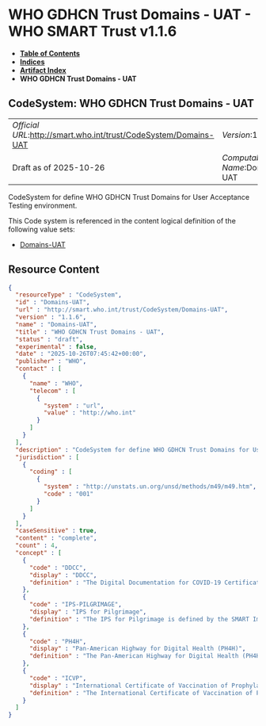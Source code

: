 # WHO GDHCN Trust Domains - UAT - WHO SMART Trust v1.1.6

* [**Table of Contents**](toc.md)
* [**Indices**](indices.md)
* [**Artifact Index**](artifacts.md)
* **WHO GDHCN Trust Domains - UAT**

## CodeSystem: WHO GDHCN Trust Domains - UAT 

| | |
| :--- | :--- |
| *Official URL*:http://smart.who.int/trust/CodeSystem/Domains-UAT | *Version*:1.1.6 |
| Draft as of 2025-10-26 | *Computable Name*:Domains-UAT |

 
CodeSystem for define WHO GDHCN Trust Domains for User Acceptance Testing environment. 

 This Code system is referenced in the content logical definition of the following value sets: 

* [Domains-UAT](ValueSet-Domains-UAT.md)



## Resource Content

```json
{
  "resourceType" : "CodeSystem",
  "id" : "Domains-UAT",
  "url" : "http://smart.who.int/trust/CodeSystem/Domains-UAT",
  "version" : "1.1.6",
  "name" : "Domains-UAT",
  "title" : "WHO GDHCN Trust Domains - UAT",
  "status" : "draft",
  "experimental" : false,
  "date" : "2025-10-26T07:45:42+00:00",
  "publisher" : "WHO",
  "contact" : [
    {
      "name" : "WHO",
      "telecom" : [
        {
          "system" : "url",
          "value" : "http://who.int"
        }
      ]
    }
  ],
  "description" : "CodeSystem for define WHO GDHCN Trust Domains for User Acceptance Testing environment.",
  "jurisdiction" : [
    {
      "coding" : [
        {
          "system" : "http://unstats.un.org/unsd/methods/m49/m49.htm",
          "code" : "001"
        }
      ]
    }
  ],
  "caseSensitive" : true,
  "content" : "complete",
  "count" : 4,
  "concept" : [
    {
      "code" : "DDCC",
      "display" : "DDCC",
      "definition" : "The Digital Documentation for COVID-19 Certificates (DDCC) is defined by the SMART Implementation Guide at http://smart.who.int/ddcc"
    },
    {
      "code" : "IPS-PILGRIMAGE",
      "display" : "IPS for Pilgrimage",
      "definition" : "The IPS for Pilgrimage is defined by the SMART Implementation Guide at http://smart.who.int/ips-pilgrimage"
    },
    {
      "code" : "PH4H",
      "display" : "Pan-American Highway for Digital Health (PH4H)",
      "definition" : "The Pan-American Highway for Digital Health (PH4H) is defined by SMART Implementation Guide at https://worldhealthorganization.github.io/smart-ph4h/"
    },
    {
      "code" : "ICVP",
      "display" : "International Certificate of Vaccination of Prophylaxsis (ICVP)",
      "definition" : "The International Certificate of Vaccination of Prophylaxsis (ICVP) is defined by SMART Implementation Guide at https://worldhealthorganization.github.io/smart-icvp/"
    }
  ]
}

```

